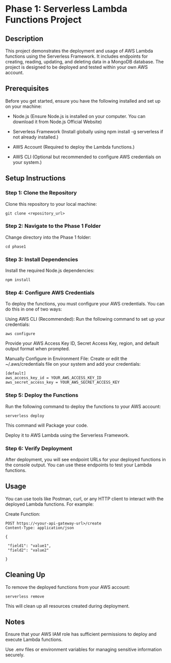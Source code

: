 # Phase 1: Serverless Lambda Functions Project

## Description

This project demonstrates the deployment and usage of AWS Lambda functions using the Serverless Framework. It includes endpoints for creating, reading, updating, and deleting data in a MongoDB database. The project is designed to be deployed and tested within your own AWS account.

## Prerequisites

Before you get started, ensure you have the following installed and set up on your machine:

* Node.js (Ensure Node.js is installed on your computer. You can download it from Node.js Official Website)

* Serverless Framework (Install globally using npm install -g serverless if not already installed.)

* AWS Account (Required to deploy the Lambda functions.)

* AWS CLI (Optional but recommended to configure AWS credentials on your system.)

## Setup Instructions

### Step 1: Clone the Repository

Clone this repository to your local machine:

    git clone <repository_url>

### Step 2: Navigate to the Phase 1 Folder

Change directory into the Phase 1 folder:

    cd phase1

### Step 3: Install Dependencies

Install the required Node.js dependencies:

    npm install

### Step 4: Configure AWS Credentials

To deploy the functions, you must configure your AWS credentials. You can do this in one of two ways:

Using AWS CLI (Recommended):
Run the following command to set up your credentials:

    aws configure

Provide your AWS Access Key ID, Secret Access Key, region, and default output format when prompted.

Manually Configure in Environment File:
Create or edit the ~/.aws/credentials file on your system and add your credentials:

    [default]
    aws_access_key_id = YOUR_AWS_ACCESS_KEY_ID
    aws_secret_access_key = YOUR_AWS_SECRET_ACCESS_KEY

### Step 5: Deploy the Functions

Run the following command to deploy the functions to your AWS account:

    serverless deploy

This command will Package your code.

Deploy it to AWS Lambda using the Serverless Framework.

### Step 6: Verify Deployment

After deployment, you will see endpoint URLs for your deployed functions in the console output. You can use these endpoints to test your Lambda functions.

## Usage

You can use tools like Postman, curl, or any HTTP client to interact with the deployed Lambda functions. For example:

Create Function:

    POST https://<your-api-gateway-url>/create
    Content-Type: application/json

    {

     "field1": "value1",
     "field2": "value2"

    }


## Cleaning Up

To remove the deployed functions from your AWS account:

    serverless remove

This will clean up all resources created during deployment.

## Notes

Ensure that your AWS IAM role has sufficient permissions to deploy and execute Lambda functions.

Use .env files or environment variables for managing sensitive information securely.

